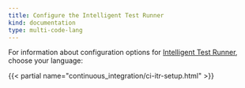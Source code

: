 ```yaml
---
title: Configure the Intelligent Test Runner
kind: documentation
type: multi-code-lang
---
```


For information about configuration options for [Intelligent Test Runner][1], choose your language:

{{< partial name="continuous_integration/ci-itr-setup.html" >}}

<br>

[1]: /continuous_integration/intelligent_test_runner